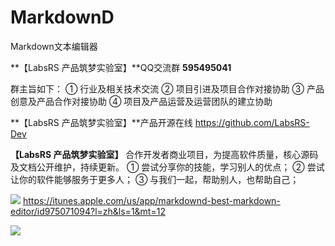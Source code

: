 # MarkdownD
Markdown文本编辑器

**【LabsRS 产品筑梦实验室】**QQ交流群 **595495041**

群主旨如下：
① 行业及相关技术交流
② 项目引进及项目合作对接协助
③ 产品创意及产品合作对接协助
④ 项目及产品运营及运营团队的建立协助

**【LabsRS 产品筑梦实验室】**产品开源在线 https://github.com/LabsRS-Dev

**【LabsRS 产品筑梦实验室】** 合作开发者商业项目，为提高软件质量，核心源码及文档公开维护，持续更新。
① 尝试分享你的技能，学习别人的优点；
② 尝试让你的软件能够服务于更多人；
③ 与我们一起，帮助别人，也帮助自己；



[![](http://res.cloudinary.com/dfzokzfi5/image/upload/c_scale,w_124/v1411092419/app-store-button_pw05je.png)](https://itunes.apple.com/us/app/markdownd-best-markdown-editor/id975071094?l=zh&ls=1&mt=12) https://itunes.apple.com/us/app/markdownd-best-markdown-editor/id975071094?l=zh&ls=1&mt=12

![](http://a4.mzstatic.com/us/r30/Purple30/v4/e2/a0/d1/e2a0d1a8-5502-4fc1-a8c4-b2513f553158/screen800x500.jpeg)
